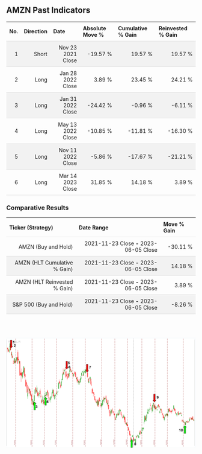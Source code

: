 
<style>
.hits {
            border-collapse: collapse;
            width: 100%;
        }
        .hits th, td {
            padding: 8px;
            border-bottom: 1px solid #ddd;
        }
        
        .hits td {text-align: right;}
        .hits th {text-align: left;}
        
        .hits tr:nth-child(even) {
            background-color: #f2f2f2;
        }
        
        .chartCol {
            width: 50%;
            float: left;
            padding: 20px;
        }  
</style>
    
<br>

## AMZN Past Indicators

<table class="hits">
    <tr>
        <th>No.</th>
        <th>Direction</th>
        <th>Date</th>
        <th>Absolute Move %</th>
        <th>Cumulative % Gain</th>
        <th>Reinvested % Gain</th>
      </tr>
    <tr>
        <td>1</td>
        <td>Short</td>
        <td>Nov 23 2021 Close</td>
        <td>-19.57 %</td>
        <td>19.57 %</td>
        <td>19.57 %</td>
    </tr>
    <tr>
        <td>2</td>
        <td>Long</td>
        <td>Jan 28 2022 Close</td>
        <td>3.89 %</td>
        <td>23.45 %</td>
        <td>24.21 %</td>
    </tr>
    <tr>
        <td>3</td>
        <td>Long</td>
        <td>Jan 31 2022 Close</td>
        <td>-24.42 %</td>
        <td>-0.96 %</td>
        <td>-6.11 %</td>
    </tr>
    <tr>
        <td>4</td>
        <td>Long</td>
        <td>May 13 2022 Close</td>
        <td>-10.85 %</td>
        <td>-11.81 %</td>
        <td>-16.30 %</td>
    </tr>
    <tr>
        <td>5</td>
        <td>Long</td>
        <td>Nov 11 2022 Close</td>
        <td>-5.86 %</td>
        <td>-17.67 %</td>
        <td>-21.21 %</td>
    </tr>
    <tr>
        <td>6</td>
        <td>Long</td>
        <td>Mar 14 2023 Close</td>
        <td>31.85 %</td>
        <td>14.18 %</td>
        <td>3.89 %</td>
    </tr>
    
</table>

### Comparative Results

<table class="hits">
    <thead>
        <th>Ticker (Strategy)</th>
        <th>Date Range</th>
        <th>Move % Gain</th>
    </thead>
    <tbody>
        <tr>
            <td>AMZN (Buy and Hold)</td>
            <td>2021-11-23 Close <b>-</b> 2023-06-05 Close</td>
            <td>-30.11 %</td>
        </tr>
        <tr>
            <td>AMZN (HLT Cumulative % Gain)</td>
            <td>2021-11-23 Close <b>-</b> 2023-06-05 Close</td>
            <td>14.18 %</td>
        </tr>
        <tr>
            <td>AMZN (HLT Reinvested % Gain)</td>
            <td>2021-11-23 Close <b>-</b> 2023-06-05 Close</td>
            <td>3.89 %</td>
        </tr>
        <tr>
            <td>S&P 500 (Buy and Hold)</td>
            <td>2021-11-23 Close <b>-</b> 2023-06-05 Close</td>
            <td>-8.26 %</td>
        </tr>
    </tbody>
</table>
<br>
<br>

![Plot](charts/TSLAstatic.png)